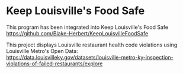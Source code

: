 ﻿# Keep Louisville's Food Safe
This program has been integrated into Keep Louisville's Food Safe 
https://github.com/Blake-Herbert/KeepLouisvilleFoodSafe

This project displays Louisville restaurant health code violations using Louisville Metro's Open Data:
https://data.louisvilleky.gov/datasets/louisville-metro-ky-inspection-violations-of-failed-restaurants/explore
